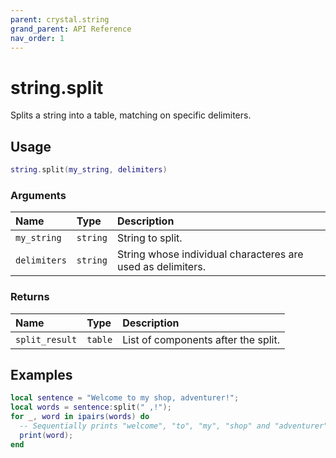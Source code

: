 ```yaml
---
parent: crystal.string
grand_parent: API Reference
nav_order: 1
---
```


# string.split

Splits a string into a table, matching on specific delimiters.

## Usage

```lua
string.split(my_string, delimiters)
```

### Arguments

| Name         | Type     | Description                                                 |
| :----------- | :------- | :---------------------------------------------------------- |
| `my_string`  | `string` | String to split.                                            |
| `delimiters` | `string` | String whose individual characteres are used as delimiters. |

### Returns

| Name           | Type    | Description                         |
| :------------- | :------ | :---------------------------------- |
| `split_result` | `table` | List of components after the split. |

## Examples

```lua
local sentence = "Welcome to my shop, adventurer!";
local words = sentence:split(" ,!");
for _, word in ipairs(words) do
  -- Sequentially prints "welcome", "to", "my", "shop" and "adventurer"
  print(word);
end
```
